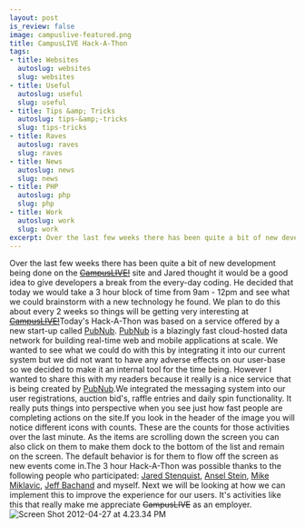 ```yaml
--- 
layout: post
is_review: false
image: campuslive-featured.png
title: CampusLIVE Hack-A-Thon
tags: 
- title: Websites
  autoslug: websites
  slug: websites
- title: Useful
  autoslug: useful
  slug: useful
- title: Tips &amp; Tricks
  autoslug: tips-&amp;-tricks
  slug: tips-tricks
- title: Raves
  autoslug: raves
  slug: raves
- title: News
  autoslug: news
  slug: news
- title: PHP
  autoslug: php
  slug: php
- title: Work
  autoslug: work
  slug: work
excerpt: Over the last few weeks there has been quite a bit of new development being done on the <a href="http://www.campuslive.com/"><del datetime="2012-12-20T22:48:35+00:00">CampusLIVE!</del></a> site and Jared thought it would be a good idea to give developers a break from the every-day coding.  He decided that today we would take a 3 hour block of time from 9am - 12pm and see what we could brainstorm with a new technology he found.  We plan to do this about every 2 weeks so things will be getting very interesting at <a href="http://www.campuslive.com/"><del datetime="2012-12-20T22:48:35+00:00">CampusLIVE!</del></a>
---
```

Over the last few weeks there has been quite a bit of new development being done on the [<del datetime="2012-12-20T22:48:35+00:00">CampusLIVE!</del>](http://www.campuslive.com/) site and Jared thought it would be a good idea to give developers a break from the every-day coding.  He decided that today we would take a 3 hour block of time from 9am - 12pm and see what we could brainstorm with a new technology he found.  We plan to do this about every 2 weeks so things will be getting very interesting at [<del datetime="2012-12-20T22:48:35+00:00">CampusLIVE!</del>](http://www.campuslive.com/)Today's Hack-A-Thon was based on a service offered by a new start-up called [PubNub](http://www.pubnub.com "PubNub").  [PubNub](http://www.pubnub.com "PubNub") is a blazingly fast cloud-hosted data network for building real-time web and mobile applications at scale.  We wanted to see what we could do with this by integrating it into our current system but we did not want to have any adverse effects on our user-base so we decided to make it an internal tool for the time being.  However I wanted to share this with my readers because it really is a nice service that is being created by [PubNub](http://www.pubnub.com "PubNub").<!--more-->We integrated the messaging system into our user registrations, auction bid's, raffle entries and daily spin functionality.  It really puts things into perspective when you see just how fast people are completing actions on the site.If you look in the header of the image you will notice different icons with counts.  These are the counts for those activities over the last minute.  As the items are scrolling down the screen you can also click on them to make them dock to the bottom of the list and remain on the screen.  The default behavior is for them to flow off the screen as new events come in.The 3 hour Hack-A-Thon was possible thanks to the following people who participated: [Jared Stenquist](http://www.jaredstenquist.com/), [Ansel Stein](http://www.anselstein.com/), [Mike Miklavic](http://www.miklavic.com/), [Jeff Bachand](https://www.facebook.com/bachand) and myself.  Next we will be looking at how we can implement this to improve the experience for our users.  It's activities like this that really make me appreciate <del datetime="2012-12-20T22:48:35+00:00">CampusLIVE</del> as an employer.![](http://www.josephcrawford.com/wp-content/uploads/2012/04/Screen-Shot-2012-04-27-at-4.23.34-PM.png "Screen Shot 2012-04-27 at 4.23.34 PM")
